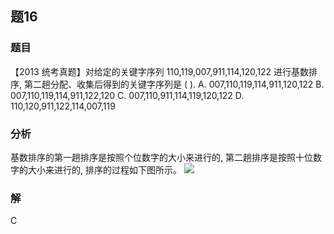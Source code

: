 ## 题16
### 题目
【2013 统考真题】对给定的关键字序列 110,119,007,911,114,120,122 进行基数排 序, 第二趟分配、收集后得到的关键字序列是 ( ).
A. 007,110,119,114,911,120,122 
B. 007,110,119,114,911,122,120
C. 007,110,911,114,119,120,122 
D. 110,120,911,122,114,007,119
### 分析
基数排序的第一趟排序是按照个位数字的大小来进行的, 第二趟排序是按照十位数字的大小来进行的, 排序的过程如下图所示。
![](https://img.hwenyi.live/202410011828033.webp)
### 解
C